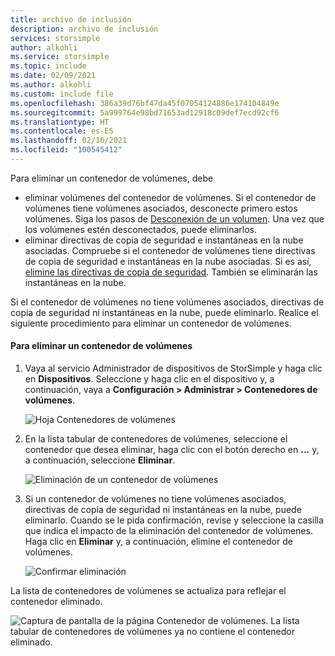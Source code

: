 ```yaml
---
title: archivo de inclusión
description: archivo de inclusión
services: storsimple
author: alkohli
ms.service: storsimple
ms.topic: include
ms.date: 02/09/2021
ms.author: alkohli
ms.custom: include file
ms.openlocfilehash: 386a39d76bf47da45f07054124886e174104849e
ms.sourcegitcommit: 5a999764e98bd71653ad12918c09def7ecd92cf6
ms.translationtype: HT
ms.contentlocale: es-ES
ms.lasthandoff: 02/16/2021
ms.locfileid: "100545412"
---
```

Para eliminar un contenedor de volúmenes, debe
 - eliminar volúmenes del contenedor de volúmenes. Si el contenedor de volúmenes tiene volúmenes asociados, desconecte primero estos volúmenes. Siga los pasos de [Desconexión de un volumen](../articles/storsimple/storsimple-8000-manage-volumes-u2.md#take-a-volume-offline). Una vez que los volúmenes estén desconectados, puede eliminarlos. 
 - eliminar directivas de copia de seguridad e instantáneas en la nube asociadas. Compruebe si el contenedor de volúmenes tiene directivas de copia de seguridad e instantáneas en la nube asociadas. Si es así, [elimine las directivas de copia de seguridad](../articles/storsimple/storsimple-8000-manage-backup-policies-u2.md#delete-a-backup-policy). También se eliminarán las instantáneas en la nube. 
 
Si el contenedor de volúmenes no tiene volúmenes asociados, directivas de copia de seguridad ni instantáneas en la nube, puede eliminarlo. Realice el siguiente procedimiento para eliminar un contenedor de volúmenes.

#### <a name="to-delete-a-volume-container"></a>Para eliminar un contenedor de volúmenes

1. Vaya al servicio Administrador de dispositivos de StorSimple y haga clic en **Dispositivos**. Seleccione y haga clic en el dispositivo y, a continuación, vaya a **Configuración > Administrar > Contenedores de volúmenes**.

    ![Hoja Contenedores de volúmenes](./media/storsimple-8000-delete-volume-container/create-volume-container.png)

2. En la lista tabular de contenedores de volúmenes, seleccione el contenedor que desea eliminar, haga clic con el botón derecho en **...**  y, a continuación, seleccione **Eliminar**.

    ![Eliminación de un contenedor de volúmenes](./media/storsimple-8000-delete-volume-container/delete-volume-container-01.png)

3. Si un contenedor de volúmenes no tiene volúmenes asociados, directivas de copia de seguridad ni instantáneas en la nube, puede eliminarlo. Cuando se le pida confirmación, revise y seleccione la casilla que indica el impacto de la eliminación del contenedor de volúmenes. Haga clic en **Eliminar** y, a continuación, elimine el contenedor de volúmenes.

    ![Confirmar eliminación](./media/storsimple-8000-delete-volume-container/delete-volume-container-02.png)

La lista de contenedores de volúmenes se actualiza para reflejar el contenedor eliminado.

![Captura de pantalla de la página Contenedor de volúmenes. La lista tabular de contenedores de volúmenes ya no contiene el contenedor eliminado.](./media/storsimple-8000-delete-volume-container/delete-volume-container-05.png)
